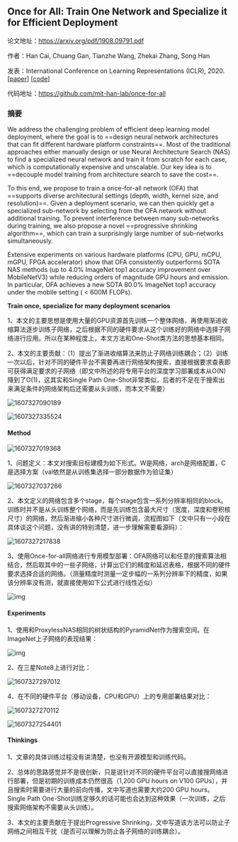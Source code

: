 ## Once for All: Train One Network and Specialize it for Efficient Deployment

论文地址：https://arxiv.org/pdf/1908.09791.pdf

作者：Han Cai, Chuang Gan, Tianzhe Wang, Zhekai Zhang, Song Han

发表：International Conference on Learning Representations (ICLR), 2020.[[paper](https://arxiv.org/pdf/1908.09791.pdf)] [[code](https://github.com/mit-han-lab/once-for-all)]

代码地址：https://github.com/mit-han-lab/once-for-all



### 摘要

We address the challenging problem of efficient deep learning model deployment, where the goal is to ==design neural network architectures that can fit different hardware platform constraints==. Most of the traditional approaches either manually design or use Neural Architecture Search (NAS) to find a specialized neural network and train it from scratch for each case, which is computationally expensive and unscalable. Our key idea is to ==decouple model training from architecture search to save the cost==. 

To this end, we propose to train a once-for-all network (OFA) that ==supports diverse architectural settings (depth, width, kernel size, and resolution)==. Given a deployment scenario, we can then quickly get a specialized sub-network by selecting from the OFA network without additional training. To prevent interference between many sub-networks during training, we also propose a novel ==progressive shrinking algorithm==, which can train a surprisingly large number of sub-networks simultaneously. 

Extensive experiments on various hardware platforms (CPU, GPU, mCPU, mGPU, FPGA accelerator) show that OFA consistently outperforms SOTA NAS methods (up to 4.0% ImageNet top1 accuracy improvement over MobileNetV3) while reducing orders of magnitude GPU hours and emission. In particular, OFA achieves a new SOTA 80.0% ImageNet top1 accuracy under the mobile setting ( < 600M FLOPs). 

**Train once, specialize for many deployment scenarios**

1、本文的主要思想是使用大量的GPU资源首先训练一个整体网络，再使用渐进收缩算法逐步训练子网络，之后根据不同的硬件要求从这个训练好的网络中选择子网络进行应用。所以在某种程度上，本文方法和One-Shot类方法的思想基本相同。

2、本文的主要贡献：（1）提出了渐进收缩算法来防止子网络训练耦合；（2）训练一次以后，针对不同的硬件平台不需要再进行网络架构搜索，直接根据要求查表即可获得满足要求的子网络（即文中所述的将专用平台的深度学习部署成本从O(N)降到了O(1)，这其实和Single Path One-Shot非常类似，后者的不足在于搜索出来满足条件的网络架构后还需要从头训练，而本文不需要）

![1607327090189](D:\Notes\raw_images\1607327090189.png)

![1607327335524](D:\Notes\raw_images\1607327335524.png)

#### Method

![1607327019368](D:\Notes\raw_images\1607327019368.png)

1、问题定义：本文对搜索目标建模为如下形式。W是网络，arch是网络配置，C是选择方案（val依然是从训练集选择一部分数据作为验证集）

![1607327037266](D:\Notes\raw_images\1607327037266.png)

2、本文定义的网络包含多个stage，每个stage包含一系列分辨率相同的block。训练时并不是从头训练整个网络，而是先训练包含最大尺寸（宽度，深度和卷积核尺寸）的网络，然后渐进缩小各种尺寸进行微调，流程图如下（文中只有一小段在具体谈这个问题，没有讲的特别清楚，进一步理解需要看源码）：

![1607327217838](D:\Notes\raw_images\1607327217838.png)

3、使用Once-for-all网络进行专用模型部署：OFA网络可以和任意的搜索算法相结合，然后取其中的一些子网络，计算出它们的精度和延迟表格，根据不同的硬件要求选择合适的网络。（测量精度时测量一定步幅的一系列分辨率下的精度，如果该分辨率没有测，就直接使用如下公式进行线性近似）

![img](https://pic2.zhimg.com/v2-72183c51cdf3e2c09ce249269cb8cbed_b.png)

#### **Experiments**

1、使用和ProxylessNAS相同的树状结构的PyramidNet作为搜索空间。在ImageNet上子网络的表现结果：

![img](https://pic2.zhimg.com/v2-04cd6869e5e1ae72b65ac4ba5eaa5c1d_b.jpg)

2、在三星Note8上进行对比：

![1607327297012](D:\Notes\raw_images\1607327297012.png)

4、在不同的硬件平台（移动设备，CPU和GPU）上的专用部署结果对比：

![1607327270112](D:\Notes\raw_images\1607327270112.png)

![1607327254401](D:\Notes\raw_images\1607327254401.png)

#### **Thinkings**

1、文章的具体训练过程没有讲清楚，也没有开源模型和训练代码。

2、总体的思路感觉并不是很创新，只是说针对不同的硬件平台可以直接搜网络进行部署，但是初期的训练成本仍然很高（1,200 GPU hours on V100 GPUs），并且搜索时需要进行大量的前向传播，文中写道也需要大约200 GPU hours。Single Path One-Shot训练足够久的话可能也会达到这种效果（一次训练，之后搜索网络架构不需要从头训练）。

3、本文的主要贡献在于提出Progressive Shrinking，文中写道该方法可以防止子网络之间相互干扰（是否可以理解为防止各子网络的训练耦合）。


